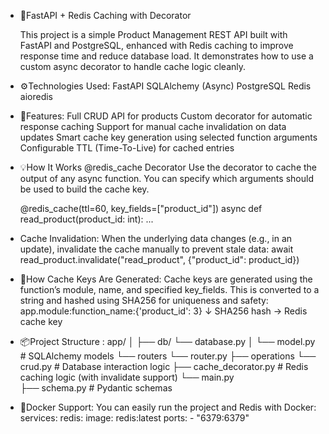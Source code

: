 - 🧠FastAPI + Redis Caching with Decorator

  This project is a simple Product Management REST API built with FastAPI and PostgreSQL, enhanced with Redis caching to improve response time and   reduce database load. It demonstrates how to use a custom async decorator to handle cache logic cleanly.

- ⚙️Technologies Used:
  FastAPI
  SQLAlchemy (Async)
  PostgreSQL
  Redis
  aioredis


- 🚀Features:
  Full CRUD API for products
  Custom decorator for automatic response caching
  Support for manual cache invalidation on data updates
  Smart cache key generation using selected function arguments
  Configurable TTL (Time-To-Live) for cached entries


- 💡How It Works
   @redis_cache Decorator
   Use the decorator to cache the output of any async function. You can specify which arguments should be used to build the cache key.

   @redis_cache(ttl=60, key_fields=["product_id"])
    async def read_product(product_id: int):
    ...
  
- Cache Invalidation: 
     When the underlying data changes (e.g., in an update), invalidate the cache manually to prevent stale data:
     await read_product.invalidate("read_product", {"product_id": product_id})


- 🔐How Cache Keys Are Generated: 
    Cache keys are generated using the function’s module, name, and specified key_fields. This is converted to a string and hashed using SHA256  for    uniqueness and safety:
    app.module:function_name:{'product_id': 3}
↓
SHA256 hash → Redis cache key

- 📦Project Structure : 
app/
│
├── db/
    └── database.py
│   └── model.py
        # SQLAlchemy models
└── routers
    └── router.py
├── operations
  └── crud.py              # Database interaction logic
├── cache_decorator.py   # Redis caching logic (with invalidate support)
└── main.py   
├── schema.py            # Pydantic schemas

- 🐳Docker Support: 
   You can easily run the project and Redis with Docker:
   services:
     redis:
       image: redis:latest
       ports:
        - "6379:6379"
